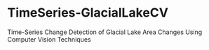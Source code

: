 # TimeSeries-GlacialLakeCV
Time-Series Change Detection of Glacial Lake Area Changes Using Computer Vision Techniques
